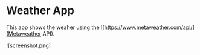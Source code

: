 # Weather App

This app shows the weaher using the ![https://www.metaweather.com/api/](Metaweather API).

![screenshot.png]